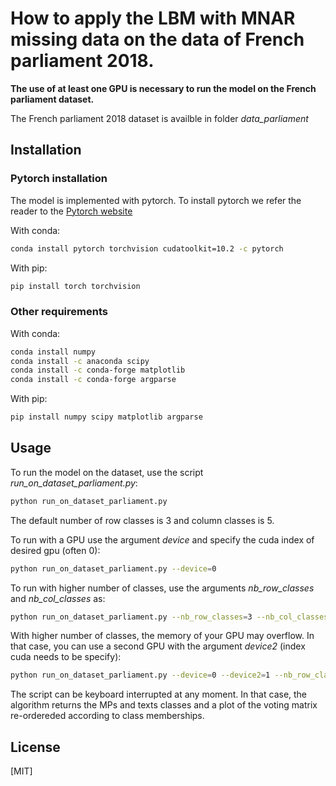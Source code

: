 # How to apply the LBM with MNAR missing data on the data of French parliament 2018.

**The use of at least one GPU is necessary to run the model on the French parliament dataset.**

The French parliament 2018 dataset is availble in folder *data_parliament*

## Installation

### Pytorch installation

The model is implemented with pytorch.
To install pytorch we refer the reader to the [Pytorch website](https://pytorch.org/get-started/locally/)

With conda:
```bash
conda install pytorch torchvision cudatoolkit=10.2 -c pytorch
```

With pip:
```bash
pip install torch torchvision
```
### Other requirements

With conda:
```bash
conda install numpy
conda install -c anaconda scipy
conda install -c conda-forge matplotlib
conda install -c conda-forge argparse

```

With pip:
```bash
pip install numpy scipy matplotlib argparse
```


## Usage

To run the model on the dataset, use the script *run_on_dataset_parliament.py*:
```bash
python run_on_dataset_parliament.py
```
The default number of row classes is 3 and column classes is 5.



To run with a GPU use the argument *device* and specify the cuda index of desired gpu (often 0):
```bash
python run_on_dataset_parliament.py --device=0
```

To run with higher number of classes, use the arguments *nb_row_classes* and *nb_col_classes* as:
```bash
python run_on_dataset_parliament.py --nb_row_classes=3 --nb_col_classes=5
```

With higher number of classes, the memory of your GPU may overflow. In that case, you can use a second GPU with the argument *device2* (index cuda needs to be specify):

```bash
python run_on_dataset_parliament.py --device=0 --device2=1 --nb_row_classes=3 --nb_col_classes=8
```


The script can be keyboard interrupted  at any moment. In that case, the algorithm returns the MPs and texts classes and a plot of the voting matrix re-ordereded according to class memberships.

## License
[MIT]
